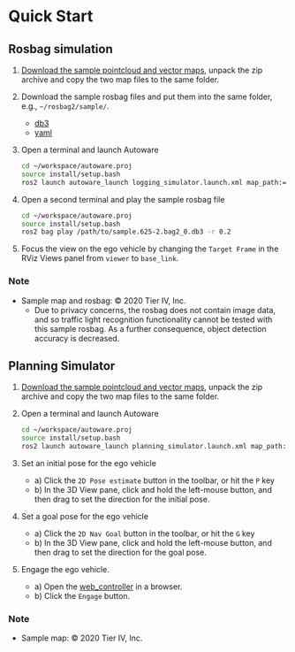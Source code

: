 # Quick Start

## Rosbag simulation

1. [Download the sample pointcloud and vector maps](https://drive.google.com/open?id=1ovrJcFS5CZ2H51D8xVWNtEvj_oiXW-zk), unpack the zip archive and copy the two map files to the same folder.
2. Download the sample rosbag files and put them into the same folder, e.g., `~/rosbag2/sample/`.

   - [db3](https://drive.google.com/file/d/1wLWyOlfH_-k4VYBgae1KAFlKdwJnH_si/view?usp=sharing)
   - [yaml](https://drive.google.com/file/d/1Arb-QVnNHM-BFdB_icm7J7fWkyuZt7mZ/view?usp=sharing)

3. Open a terminal and launch Autoware

   ```sh
   cd ~/workspace/autoware.proj
   source install/setup.bash
   ros2 launch autoware_launch logging_simulator.launch.xml map_path:=/path/to/map_folder vehicle_model:=lexus sensor_model:=aip_xx1
   ```

4. Open a second terminal and play the sample rosbag file

   ```sh
   cd ~/workspace/autoware.proj
   source install/setup.bash
   ros2 bag play /path/to/sample.625-2.bag2_0.db3 -r 0.2
   ```

5. Focus the view on the ego vehicle by changing the `Target Frame` in the RViz Views panel from `viewer` to `base_link`.

### Note

- Sample map and rosbag: © 2020 Tier IV, Inc.
  - Due to privacy concerns, the rosbag does not contain image data, and so traffic light recognition functionality cannot be tested with this sample rosbag. As a further consequence, object detection accuracy is decreased.

## Planning Simulator

1. [Download the sample pointcloud and vector maps](https://drive.google.com/open?id=197kgRfSomZzaSbRrjWTx614le2qN-oxx), unpack the zip archive and copy the two map files to the same folder.
2. Open a terminal and launch Autoware

   ```sh
   cd ~/workspace/autoware.proj
   source install/setup.bash
   ros2 launch autoware_launch planning_simulator.launch.xml map_path:=/path/to/map_folder vehicle_model:=lexus sensor_model:=aip_xx1
   ```

3. Set an initial pose for the ego vehicle

   - a) Click the `2D Pose estimate` button in the toolbar, or hit the `P` key
   - b) In the 3D View pane, click and hold the left-mouse button, and then drag to set the direction for the initial pose.

4. Set a goal pose for the ego vehicle

   - a) Click the `2D Nav Goal` button in the toolbar, or hit the `G` key
   - b) In the 3D View pane, click and hold the left-mouse button, and then drag to set the direction for the goal pose.

5. Engage the ego vehicle.

   - a) Open the [web_controller](http://localhost:8085/web_controller/) in a browser.
   - b) Click the `Engage` button.

### Note

- Sample map: © 2020 Tier IV, Inc.

